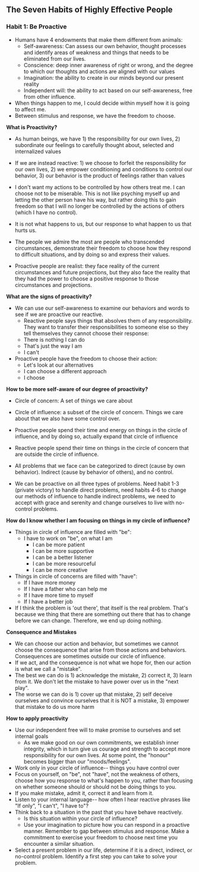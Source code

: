 ## The Seven Habits of Highly Effective People



### Habit 1: Be Proactive

- Humans have 4 endowments that make them  different from animals:
  - Self-awareness: Can assess our own behavior, thought processes and identify areas of weakness and things that needs to be eliminated from our lives.
  - Conscience: deep inner awareness of right or wrong, and the degree to which our thoughts and actions are aligned with our values
  - Imagination: the ability to create in our minds beyond our present reality
  - Independent will: the ability to act based on our self-awareness, free from other influence.
- When things happen to me, I could decide within myself how it is going to affect me.
- Between stimulus and response, we have the freedom to choose.



**What is Proactivity?** 

* As human beings, we have 1) the responsibility for our own lives, 2) subordinate our feelings to carefully thought about, selected and internalized values
* If we are instead reactive: 1) we choose to forfeit the responsibility for our own lives, 2) we empower conditioning and conditions to control our behavior, 3) our behavior is the product of feelings rather than values

* I don't want my actions to be controlled by how others treat me. I can choose not to be miserable. This is not like psyching myself up and letting the other person have his way, but rather doing this to gain freedom so that I will no longer be controlled by the actions of others (which I have no control).

* It is not what happens to us, but our response to what happen to us that hurts us.

* The people we admire the most are people who transcended circumstances, demonstrate their freedom to choose how they respond to difficult situations, and by doing so and express their values.

* Proactive people are realist: they face reality of the current circumstances and future projections, but they also face the reality that they had the power to choose a positive response to those circumstances and projections.

  

**What are the signs of proactivity?**

* We can use our self-awareness to examine our behaviors and words to see if we are proactive our reactive.
  * Reactive people says things that absolves them of any responsibility. They want to transfer their responsibilities to someone else so they tell themselves they cannot choose their response:
  * There is nothing I can do
  * That's just the way I am
  * I can't
* Proactive people have the freedom to choose their action:
  * Let's look at our alternatives
  * I can choose a different approach
  * I choose



**How to be more self-aware of our degree of proactivity?**

* Circle of concern: A set of things we care about
* Circle of influence: a subset of the circle of concern. Things we care about that we also have some control over.

* Proactive people spend their time and energy on things in the circle of influence, and by doing so, actually expand that circle of influence
* Reactive people spend their time on things in the circle of concern that are outside the circle of influence.
* All problems that we face can be categorized to direct (cause by own behavior). Indirect (cause by behavior of others), and no control.
* We can be proactive on all three types of problems. Need habit 1-3 (private victory) to handle direct problems, need habits 4-6 to change our methods of influence to handle indirect problems, we need to accept with grace and serenity and change ourselves to live with no-control problems.



**How do I know whether I am focusing on things in my circle of influence?**

* Things in circle of influence are filled with "be":
  * I have to work on "be", on what I am
    * I can be more patient
    * I can be more supportive
    * I can be a better listener
    * I can be more resourceful
    * I can be more creative
* Things in circle of concerns are filled with "have":
  * If I have more money
  * If I have a father who can help me
  * If I have more time to myself
  * If I have a better job
* If I think the problem is 'out there', that itself is the real problem. That's because we thing that there are something out there that has to change before we can change. Therefore, we end up doing nothing.



**Consequence and Mistakes**

- We can choose our action and behavior, but sometimes we cannot choose the consequence that arise from those actions and behaviors. Consequences are sometimes outside our circle of influence.
- If we act, and the consequence is not what we hope for, then our action is what we call a "mistake".
- The best we can do is 1) acknowledge the mistake, 2) correct it, 3) learn from it.  We don't let the mistake to have power over us in the "next play".
- The worse we can do is 1) cover up that mistake, 2) self deceive ourselves and convince ourselves that it is NOT a mistake, 3) empower that mistake to do us more harm 



**How to apply proactivity**

* Use our independent free will to make promise to ourselves and set internal goals
  * As we make good on our own commitments, we establish inner integrity, which in turn give us courage and strength to accept more responsibility for our own lives. At some point, the "honour" becomes bigger than our "moods/feelings".
* Work only in your circle of influence-- things you have control over 
* Focus on yourself, on "be", not "have", not the weakness of others, choose how you response to what's happen to you, rather than focusing on whether someone should or should not be doing things to you. 
* If you make mistake, admit it, correct it and learn from it.
* Listen to your internal language-- how often I hear reactive phrases like "If only", "I can't", "I have to"?
* Think back to a situation in the past that you have behave reactively.
  * Is this situation within your circle of influence?
  * Use your imagination to picture how you can respond in a proactive manner. Remember to gap between stimulus and response. Make a commitment to exercise your freedom to choose next time you encounter a similar situation.
* Select a present problem in our life, determine if it is a direct, indirect, or no-control problem. Identify a first step you can take to solve your problem.



